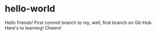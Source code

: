# hello-world
Hello friends! First commit branch to my, well, first branch on Git-Hub. Here's to learning! Cheers!
